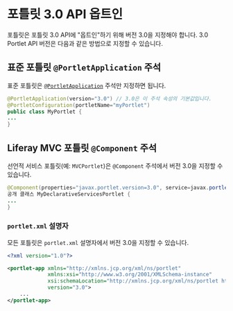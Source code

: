 # 포틀릿 3.0 API 옵트인

포틀릿은 포틀릿 3.0 API에 "옵트인"하기 위해 버전 3.0을 지정해야 합니다. 3.0 Portlet API 버전은 다음과 같은 방법으로 지정할 수 있습니다.

## 표준 포틀릿 `@PortletApplication` 주석

표준 포틀릿은 [`@PortletApplication`](https://learn.liferay.com/reference/latest/en/portlet-api/javax/portlet/annotations/PortletApplication.html) 주석만 지정하면 됩니다.

```java
@PortletApplication(version="3.0") // 3.0은 이 주석 속성의 기본값입니다.
@PortletConfiguration(portletName="myPortlet")
public class MyPortlet {
...
}
```

## Liferay MVC 포틀릿 `@Component` 주석

선언적 서비스 포틀릿(예: `MVCPortlet`)은 `@Component` 주석에서 버전 3.0을 지정할 수 있습니다.

```java
@Component(properties="javax.portlet.version=3.0", service=javax.portlet.Portlet.class)
공개 클래스 MyDeclarativeServicesPortlet {
...
}
```

### `portlet.xml` 설명자

모든 포틀릿은 `portlet.xml` 설명자에서 버전 3.0을 지정할 수 있습니다.

```xml
<?xml version="1.0"?>

<portlet-app xmlns="http://xmlns.jcp.org/xml/ns/portlet"
             xmlns:xsi="http://www.w3.org/2001/XMLSchema-instance"
             xsi:schemaLocation="http://xmlns.jcp.org/xml/ns/portlet http://xmlns.jcp.org/xml/ns/portlet/portlet-app_3_0.xsd"
             version="3.0">
    ...
</portlet-app>
```